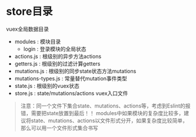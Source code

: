 <!--
 * @Project: Do not edit
 * @Author: Zi_Jun
 * @Email: zijun2030@gmail.com
 * @Date: 2019-06-05 15:23:50
 * @LastEditTime: 2019-06-21 14:24:10
 * @LastEditors: Do not edit
 * @Note: Do not edit
 -->

# store目录

vuex全局数据目录

+ modules : 模块目录
  + login : 登录模块的全局状态
+ actions.js : 根级别的异步方法actions
+ getters.js : 根级别的过滤计算getters
+ mutations.js : 根级别的同步state状态方法mutations
+ mutations-types.js : 常量替代mutation事件类型
+ state.js : 根级别的vuex状态
+ store.js : state/mutations/actions vuex入口文件

> 注意：同一个文件下集合state、mutations、actions等，考虑到Eslint的报错，需要把state放置到最后！！
> modules中如果模块的复杂度比较多，建议将state、mutations、actions以文件形式分开，如果复杂度比较简单，那么可以用一个文件形式集合书写
